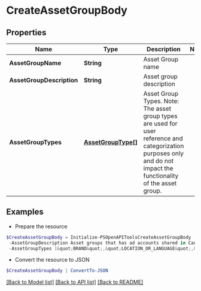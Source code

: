 # CreateAssetGroupBody
## Properties

Name | Type | Description | Notes
------------ | ------------- | ------------- | -------------
**AssetGroupName** | **String** | Asset Group name | 
**AssetGroupDescription** | **String** | Asset group description | 
**AssetGroupTypes** | [**AssetGroupType[]**](AssetGroupType.md) | Asset Group Types. Note: The asset group types are used for user reference and categorization purposes only and do not impact the functionality of the asset group. | 

## Examples

- Prepare the resource
```powershell
$CreateAssetGroupBody = Initialize-PSOpenAPIToolsCreateAssetGroupBody  -AssetGroupName Canada Ad Accounts `
 -AssetGroupDescription Asset groups that has ad accounts shared in Canada `
 -AssetGroupTypes [&quot;BRAND&quot;,&quot;LOCATION_OR_LANGUAGE&quot;,&quot;PRODUCT_LINE&quot;,&quot;OTHER&quot;]
```

- Convert the resource to JSON
```powershell
$CreateAssetGroupBody | ConvertTo-JSON
```

[[Back to Model list]](../README.md#documentation-for-models) [[Back to API list]](../README.md#documentation-for-api-endpoints) [[Back to README]](../README.md)

